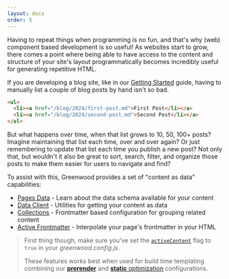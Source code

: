 ```yaml
---
layout: docs
order: 5
---
```


<app-heading-box heading="Content As Data">
  <p>Having to repeat things when programming is no fun, and that's why (web) component based development is so useful!  As websites start to grow, there comes a point where being able to have access to the content and structure of your site's layout programmatically becomes incredibly useful for generating repetitive HTML.</p>
</app-heading-box>

If you are developing a blog site, like in our [Getting Started](/guides/getting-started/) guide, having to manually list a couple of blog posts by hand isn't so bad.

```html
<ul>
  <li><a href="/blog/2024/first-post.md">First Post</li></a>
  <li><a href="/blog/2024/second-post.md">Second Post</li></a>
</ul>
```

But what happens over time, when that list grows to 10, 50, 100+ posts? Imagine maintaining that list each time, over and over again? Or just remembering to update that list each time you publish a new post? Not only that, but wouldn't it also be great to sort, search, filter, and organize those posts to make them easier for users to navigate and find?

To assist with this, Greenwood provides a set of "content as data" capabilities:

- [Pages Data](/docs/content-as-data/pages-data/) - Learn about the data schema available for your content
- [Data Client](/docs/content-as-data/data-client/) - Utilities for getting your content as data
- [Collections](/docs/content-as-data/collections/) - Frontmatter based configuration for grouping related content
- [Active Frontmatter](/docs/content-as-data/active-frontmatter/) - Interpolate your page's frontmatter in your HTML

> First thing though, make sure you've set the [`activeContent`](/docs/reference/configuration/#active-content) flag to `true` in your _greenwood.config.js_.
>
> These features works best when used for build time templating combining our [**prerender**](/docs/reference/configuration/#prerender) and [**static** optimization](/docs/reference/configuration/#optimization) configurations.
